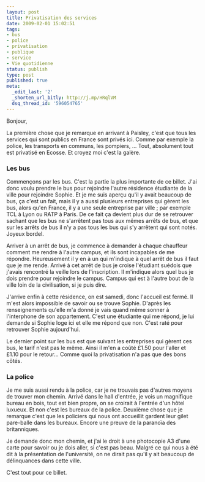 ```yaml
---
layout: post
title: Privatisation des services
date: 2009-02-01 15:02:51
tags:
- bus
- police
- privatisation
- publique
- service
- Vie quotidienne
status: publish
type: post
published: true
meta:
  _edit_last: '2'
  _shorten_url_bitly: http://j.mp/HRqlVM
  dsq_thread_id: '596054765'
---
```

Bonjour,

La première chose que je remarque en arrivant à Paisley, c'est que tous les services qui sont publics en France sont privés ici. Comme par exemple la police, les transports en communs, les pompiers, ... Tout, absolument tout est privatisé en Ecosse. Et croyez moi c'est la galère.

<!--break-->

### Les bus

Commençons par les bus. C'est la partie la plus importante de ce billet. J'ai donc voulu prendre le bus pour rejoindre l'autre résidence étudiante de la ville pour rejoindre Sophie. Et je me suis aperçu qu'il y avait beaucoup de bus, ça c'est un fait, mais il y a aussi plusieurs entreprises qui gèrent les bus, alors qu'en France, il y a une seule entreprise par ville ; par exemple TCL à Lyon ou RATP à Paris. De ce fait ça devient plus dur de se retrouver sachant que les bus ne s'arrêtent pas tous aux mêmes arrêts de bus, et que sur les arrêts de bus il n'y a pas tous les bus qui s'y arrêtent qui sont notés. Joyeux bordel.

Arriver à un arrêt de bus, je commence à demander à chaque chauffeur comment me rendre à l'autre campus, et ils sont incapables de me répondre. Heureusement il y en à un qui m'indique à quel arrêt de bus il faut que je me rende. Arrivé à cet arrêt de bus je croise l'étudiant suédois que j'avais rencontré la veille lors de l'inscription. Il m'indique alors quel bus je dois prendre pour rejoindre le campus. Campus qui est à l'autre bout de la ville loin de la civilisation, si je puis dire.

J'arrive enfin à cette résidence, on est samedi, donc l'accueil est fermé. Il m'est alors impossible de savoir ou se trouve Sophie. D'après les renseignements qu'elle m'a donné je vais quand même sonner à l'interphone de son appartement. C'est une étudiante qui me répond, je lui demande si Sophie loge ici et elle me répond que non. C'est raté pour retrouver Sophie aujourd'hui.

Le dernier point sur les bus est que suivant les entreprises qui gèrent ces bus, le tarif n'est pas le même. Ainsi il m'en a coûté £1.50 pour l'aller et £1.10 pour le retour... Comme quoi la privatisation n'a pas que des bons côtés.

### La police

Je me suis aussi rendu à la police, car je ne trouvais pas d'autres moyens de trouver mon chemin. Arrivé dans le hall d'entrée, je vois un magnifique bureau en bois, tout est bien propre, on se croirait à l'entrée d'un hôtel luxueux. Et non c'est les bureaux de la police. Deuxième chose que je remarque c'est que les policiers qui nous ont accueillit gardent leur gilet pare-balle dans les bureaux. Encore une preuve de la paranoïa des britanniques.

Je demande donc mon chemin, et j'ai le droit à une photocopie A3 d'une carte pour savoir ou je dois aller, si c'est pas beau. Malgré ce qui nous à été dit à la présentation de l'université, on ne dirait pas qu'il y ait beaucoup de délinquances dans cette ville.

C'est tout pour ce billet.
